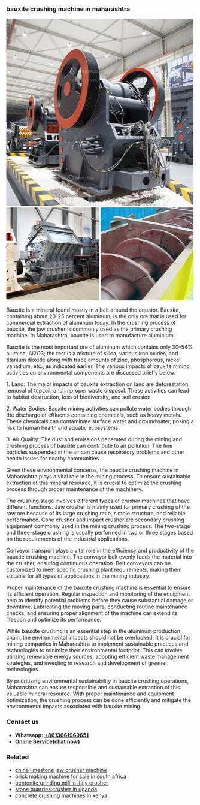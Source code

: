 <h3>bauxite crushing machine in maharashtra</h3><img src='1708332499.jpg' alt=''><p>Bauxite is a mineral found mostly in a belt around the equator. Bauxite, containing about 20-25 percent aluminum, is the only ore that is used for commercial extraction of aluminum today. In the crushing process of bauxite, the jaw crusher is commonly used as the primary crushing machine. In Maharashtra, bauxite is used to manufacture aluminium.</p><p>Bauxite is the most important ore of aluminum which contains only 30–54% alumina, Al2O3; the rest is a mixture of silica, various iron oxides, and titanium dioxide along with trace amounts of zinc, phosphorous, nickel, vanadium, etc., as indicated earlier. The various impacts of bauxite mining activities on environmental components are discussed briefly below:</p><p>1. Land: The major impacts of bauxite extraction on land are deforestation, removal of topsoil, and improper waste disposal. These activities can lead to habitat destruction, loss of biodiversity, and soil erosion.</p><p>2. Water Bodies: Bauxite mining activities can pollute water bodies through the discharge of effluents containing chemicals, such as heavy metals. These chemicals can contaminate surface water and groundwater, posing a risk to human health and aquatic ecosystems.</p><p>3. Air Quality: The dust and emissions generated during the mining and crushing process of bauxite can contribute to air pollution. The fine particles suspended in the air can cause respiratory problems and other health issues for nearby communities.</p><p>Given these environmental concerns, the bauxite crushing machine in Maharashtra plays a vital role in the mining process. To ensure sustainable extraction of this mineral resource, it is crucial to optimize the crushing process through proper maintenance of the machinery.</p><p>The crushing stage involves different types of crusher machines that have different functions. Jaw crusher is mainly used for primary crushing of the raw ore because of its large crushing ratio, simple structure, and reliable performance. Cone crusher and impact crusher are secondary crushing equipment commonly used in the mining crushing process. The two-stage and three-stage crushing is usually performed in two or three stages based on the requirements of the industrial applications.</p><p>Conveyor transport plays a vital role in the efficiency and productivity of the bauxite crushing machine. The conveyor belt evenly feeds the material into the crusher, ensuring continuous operation. Belt conveyors can be customized to meet specific crushing plant requirements, making them suitable for all types of applications in the mining industry.</p><p>Proper maintenance of the bauxite crushing machine is essential to ensure its efficient operation. Regular inspection and monitoring of the equipment help to identify potential problems before they cause substantial damage or downtime. Lubricating the moving parts, conducting routine maintenance checks, and ensuring proper alignment of the machine can extend its lifespan and optimize its performance.</p><p>While bauxite crushing is an essential step in the aluminum production chain, the environmental impacts should not be overlooked. It is crucial for mining companies in Maharashtra to implement sustainable practices and technologies to minimize their environmental footprint. This can involve utilizing renewable energy sources, adopting efficient waste management strategies, and investing in research and development of greener technologies.</p><p>By prioritizing environmental sustainability in bauxite crushing operations, Maharashtra can ensure responsible and sustainable extraction of this valuable mineral resource. With proper maintenance and equipment optimization, the crushing process can be done efficiently and mitigate the environmental impacts associated with bauxite mining.</p><h3>Contact us</h3><ul><li><strong>Whatsapp:&nbsp;<a href="https://wa.me/8613661969651">+8613661969651</a></strong></li><li><a href="https://swt.shibang-china.com/?git&amp;zhl&amp;bauxite crushing machine in maharashtra"><strong>Online Service(chat now)</strong></a></li></ul><h3>Related</h3><ul><li><a href='china limestone jaw crusher machine.md'>china limestone jaw crusher machine</a></li><li><a href='brick making machine for sale in south africa.md'>brick making machine for sale in south africa</a></li><li><a href='bentonite grinding mill in italy crusher.md'>bentonite grinding mill in italy crusher</a></li><li><a href='stone quarries crusher in uganda.md'>stone quarries crusher in uganda</a></li><li><a href='concrete crushing machines in kenya.md'>concrete crushing machines in kenya</a></li></ul>